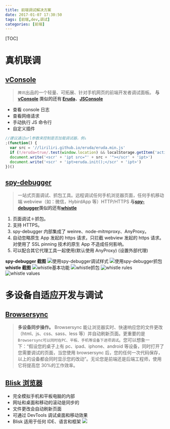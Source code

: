 ```yaml
---
title: 前端调试解决方案
date: 2017-01-07 17:30:50
tags: [前端,dev,调试]
categories: [前端]
---
```


[TOC]

# 真机联调

## [vConsole](https://github.com/WechatFE/vConsole/blob/dev/README_CN.md)

> `腾讯`出品的一个轻量、可拓展、针对手机网页的前端开发者调试面板。
> **与 [vConsole](https://github.com/WechatFE/vConsole/blob/dev/README_CN.md) 类似的还有 [Eruda](https://github.com/liriliri/eruda)、[JSConsole](https://jsconsole.com/)**

- 查看 console 日志
- 查看网络请求
- 手动执行 JS 命令行
- 自定义插件

```js
//建议通过url参数来控制是否加载调试器，例↓
;(function() {
  var src = '//liriliri.github.io/eruda/eruda.min.js'
  if (!/eruda=true/.test(window.location) && localStorage.getItem('active-eruda') != 'true') return
  document.write('<scr' + 'ipt src="' + src + '"></scr' + 'ipt>')
  document.write('<scr' + 'ipt>eruda.init();</scr' + 'ipt>')
})()
```

## [spy-debugger](https://github.com/wuchangming/spy-debugger)

> 一站式页面调试、抓包工具。远程调试任何手机浏览器页面，任何手机移动端 webview（如：微信，HybirdApp 等）HTTP/HTTPS
> **与[spy-debugger](https://github.com/wuchangming/spy-debugger)类似的还有[whistle](https://github.com/avwo/whistle)**

1.  页面调试＋抓包。
2.  支持 HTTPS。
3.  spy-debugger 内部集成了 weinre、node-mitmproxy、AnyProxy。
4.  自动忽略原生 App 发起的 https 请求，只拦截 webview 发起的 https 请求。对使用了 SSL pinning 技术的原生 App 不造成任何影响。
5.  可以配合其它代理工具一起使用(默认使用 AnyProxy) (设置外部代理)

**spy-debugger 截图**
![使用spy-debugger调试样式](https://raw.githubusercontent.com/wuchangming/spy-debugger/master/demo/img/demo.png)
![使用spy-debugger抓包](https://raw.githubusercontent.com/wuchangming/spy-debugger/master/demo/img/AnyProxy.png)
**whistle 截图**
![whistle基本功能](https://raw.githubusercontent.com/avwo/whistleui/master/assets/functions.png)
![whistle抓包](https://raw.githubusercontent.com/avwo/whistleui/master/img/network.gif)
![whistle rules](https://raw.githubusercontent.com/avwo/whistleui/master/img/rules.gif)
![whistle values](https://raw.githubusercontent.com/avwo/whistleui/master/img/values.gif)

# 多设备自适应开发与调试

## [Browsersync](http://www.browsersync.cn/)

> **多设备同步操作。**
> Browsersync 能让浏览器实时、快速响应您的文件更改（html、js、css、sass、less 等）并自动刷新页面。更重要的是 `Browsersync可以同时在PC、平板、手机等设备下进项调试`。您可以想象一下：“假设您的桌子上有 pc、ipad、iphone、android 等设备，同时打开了您需要调试的页面，当您使用 browsersync 后，您的任何一次代码保存，以上的设备都会同时显示您的改动”。无论您是前端还是后端工程师，使用它将提高您 30%的工作效率。

## [Blisk 浏览器](https://blisk.io/)

- 完全模拟手机和平板电脑的内部
- 网址和桌面和移动的滚动是同步的
- 文件更改会自动刷新页面
- 可通过 DevTools 调试桌面和移动效果
- Blisk 适用于任何 IDE、语言和框架
  ![](https://img.cmhello.com/2016/06/blisk.jpg)
